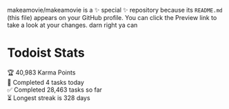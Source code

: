 makeamovie/makeamovie is a ✨ special ✨ repository because its `README.md` (this file) appears on your GitHub profile.
You can click the Preview link to take a look at your changes. darn right ya can

# Todoist Stats

<!-- TODO-IST:START -->
🏆  40,983 Karma Points           
🌸  Completed 4 tasks today           
✅  Completed 28,463 tasks so far           
⏳  Longest streak is 328 days
<!-- TODO-IST:END -->